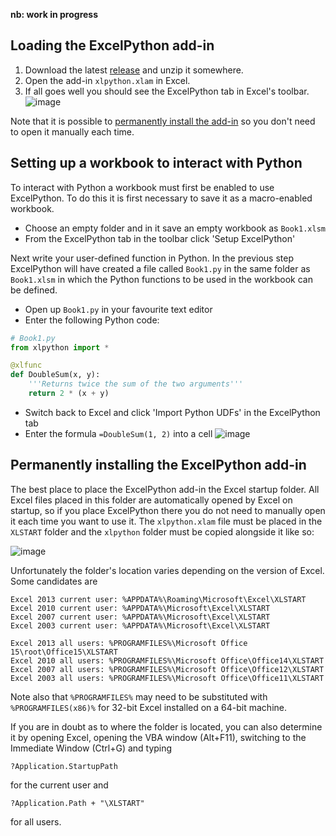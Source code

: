 **nb: work in progress**

## Loading the ExcelPython add-in

1. Download the latest [release](https://github.com/ericremoreynolds/excelpython/releases) and unzip it somewhere.
1. Open the add-in `xlpython.xlam` in Excel.
1. If all goes well you should see the ExcelPython tab in Excel's toolbar.
![image](https://cloud.githubusercontent.com/assets/5197585/3917034/3623f40a-2385-11e4-9754-5e3b924e38a9.png)

Note that it is possible to [permanently install the add-in](#permanently-installing-the-excelpython-add-in) so you don't need to open it manually each time.

## Setting up a workbook to interact with Python

To interact with Python a workbook must first be enabled to use ExcelPython. To do this it is first necessary to save it as a macro-enabled workbook.

* Choose an empty folder and in it save an empty workbook as `Book1.xlsm`
* From the ExcelPython tab in the toolbar click 'Setup ExcelPython'

Next write your user-defined function in Python. In the previous step ExcelPython will have created a file called `Book1.py` in the same folder as `Book1.xlsm` in which the Python functions to be used in the workbook can be defined. 

* Open up `Book1.py` in your favourite text editor
* Enter the following Python code:
```python
# Book1.py
from xlpython import *

@xlfunc
def DoubleSum(x, y):
	'''Returns twice the sum of the two arguments'''
	return 2 * (x + y)
```
* Switch back to Excel and click 'Import Python UDFs' in the ExcelPython tab
* Enter the formula `=DoubleSum(1, 2)` into a cell
![image](https://cloud.githubusercontent.com/assets/5197585/3917596/e5365b3c-238e-11e4-8bce-0d97caceca2e.png)

## Permanently installing the ExcelPython add-in

The best place to place the ExcelPython add-in the Excel startup folder. All Excel files placed in this folder are automatically opened by Excel on startup, so if you place ExcelPython there you do not need to manually open it each time you want to use it. The `xlpython.xlam` file must be placed in the `XLSTART` folder and the `xlpython` folder must be copied alongside it like so:

![image](https://cloud.githubusercontent.com/assets/5197585/3917303/0ef6b35e-238a-11e4-9017-ab8cdb74719d.png)

Unfortunately the folder's location varies depending on the version of Excel. Some candidates are

    Excel 2013 current user: %APPDATA%\Roaming\Microsoft\Excel\XLSTART
    Excel 2010 current user: %APPDATA%\Microsoft\Excel\XLSTART
    Excel 2007 current user: %APPDATA%\Microsoft\Excel\XLSTART
    Excel 2003 current user: %APPDATA%\Microsoft\Excel\XLSTART

    Excel 2013 all users: %PROGRAMFILES%\Microsoft Office 15\root\Office15\XLSTART
    Excel 2010 all users: %PROGRAMFILES%\Microsoft Office\Office14\XLSTART
    Excel 2007 all users: %PROGRAMFILES%\Microsoft Office\Office12\XLSTART
    Excel 2003 all users: %PROGRAMFILES%\Microsoft Office\Office11\XLSTART
    
Note also that `%PROGRAMFILES%` may need to be substituted with `%PROGRAMFILES(x86)%` for 32-bit Excel installed on a 64-bit machine.

If you are in doubt as to where the folder is located, you can also determine it by opening Excel, opening the VBA window (Alt+F11), switching to the Immediate Window (Ctrl+G) and typing

    ?Application.StartupPath

for the current user and

    ?Application.Path + "\XLSTART"
    
for all users.
